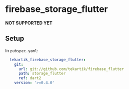 # firebase_storage_flutter

**NOT SUPPORTED YET**

## Setup

In `pubspec.yaml`:
```yaml
  tekartik_firebase_storage_flutter:
    git:
      url: git://github.com/tekartik/firebase_flutter
      path: storage_flutter
      ref: dart2
    version: '>=0.4.0'
```
